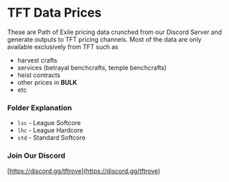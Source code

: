 # TFT Data Prices

These are Path of Exile pricing data crunched from our Discord Server and generate outputs to TFT pricing channels. Most of the data are only available exclusively from TFT such as
- harvest crafts
- services (betrayal benchcrafts, temple benchcrafts)
- heist contracts
- other prices in **BULK**
- etc


### Folder Explanation

- `lsc` - League Softcore
- `lhc` - League Hardcore
- `std` - Standard Softcore


### Join Our Discord

[https://discord.gg/tftrove](https://discord.gg/tftrove)
